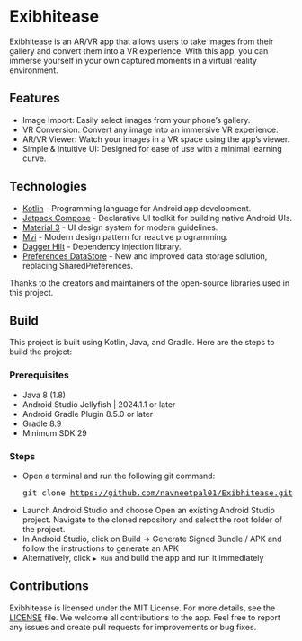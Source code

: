 # Exibhitease

Exibhitease is an AR/VR app that allows users to take images from their gallery and convert them into a VR experience. With this app, you can immerse yourself in your own captured moments in a virtual reality environment.


## Features
- Image Import: Easily select images from your phone’s gallery.
- VR Conversion: Convert any image into an immersive VR experience.
- AR/VR Viewer: Watch your images in a VR space using the app’s viewer.
- Simple & Intuitive UI: Designed for ease of use with a minimal learning curve.

## Technologies

- [Kotlin](https://kotlinlang.org/) - Programming language for Android app development.
- [Jetpack Compose](https://developer.android.com/develop/ui/compose) - Declarative UI toolkit for building native Android UIs.
- [Material 3](https://m3.material.io/) - UI design system for modern guidelines.
- [Mvi](https://www.geeksforgeeks.org/model-view-intent-mvi-pattern-in-reactive-programming-a-comprehensive-overview/) - Modern design pattern for reactive programming.
- [Dagger Hilt](https://dagger.dev/hilt/) - Dependency injection library.
- [Preferences DataStore](https://developer.android.com/codelabs/android-preferences-datastore) - New and improved data storage solution, replacing SharedPreferences.

Thanks to the creators and maintainers of the open-source libraries used in this project.

## Build

This project is built using Kotlin, Java, and Gradle. Here are the steps to build the project:

### Prerequisites
- Java 8 (1.8)
- Android Studio Jellyfish | 2024.1.1 or later
- Android Gradle Plugin 8.5.0 or later
- Gradle 8.9
- Minimum SDK 29

### Steps
- Open a terminal and run the following git command:  <pre>git clone https://github.com/navneetpal01/Exibhitease.git </pre>
- Launch Android Studio and choose Open an existing Android Studio project. Navigate to the cloned repository and select the root folder of the project.
- In Android Studio, click on Build -> Generate Signed Bundle / APK and follow the instructions to generate an APK
- Alternatively, click `▶ Run` and build the app and run it immediately


## Contributions
Exibhitease is licensed under the MIT License. For more details, see the [LICENSE](https://github.com/Priyanshu0209/Exibhitease.git) file.
We welcome all contributions to the app. Feel free to report any issues and create pull requests for improvements or bug fixes.





